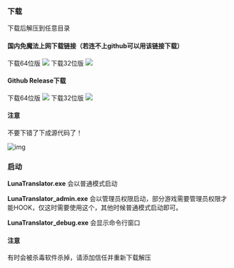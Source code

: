### 下载

下载后解压到任意目录

#### 国内免魔法上网下载链接（若连不上github可以用该链接下载）

下载64位版 <a href="https://lunatranslator.org/Resource/DownloadLuna/64" target="_blank"><img src="https://img.shields.io/badge/download_64bit-blue"/></a> 下载32位版 <a href="https://lunatranslator.org/Resource/DownloadLuna/32" target="_blank"><img src="https://img.shields.io/badge/download_32bit-blue"/></a>

#### Github Release下载

下载64位版 <a href="https://github.com/HIllya51/LunaTranslator/releases/latest/download/LunaTranslator.zip" target="_blank"><img src="https://img.shields.io/badge/download_64bit-blue"/></a> 下载32位版 <a href="https://github.com/HIllya51/LunaTranslator/releases/latest/download/LunaTranslator_x86.zip" target="_blank"><img src="https://img.shields.io/badge/download_32bit-blue"/></a>


#### 注意

不要下错了下成源代码了！

![img](https://image.lunatranslator.org/zh/down.png)

### 启动


**LunaTranslator.exe** 会以普通模式启动 

**LunaTranslator_admin.exe** 会以管理员权限启动，部分游戏需要管理员权限才能HOOK，仅这时需要使用这个，其他时候普通模式启动即可。

**LunaTranslator_debug.exe** 会显示命令行窗口



#### 注意

有时会被杀毒软件杀掉，请添加信任并重新下载解压
